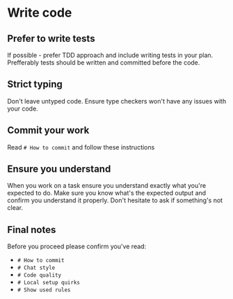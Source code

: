 # Write code
## Prefer to write tests
If possible - prefer TDD approach and include writing tests in your plan.
Prefferably tests should be written and committed before the code.

## Strict typing
Don't leave untyped code.
Ensure type checkers won't have any issues with your code.

## Commit your work
Read `# How to commit` and follow these instructions

## Ensure you understand
When you work on a task ensure you understand exactly what you're expected to do.
Make sure you know what's the expected output and confirm you understand it properly.
Don't hesitate to ask if something's not clear. 

## Final notes
Before you proceed please confirm you've read:
- `# How to commit`
- `# Chat style`
- `# Code quality`
- `# Local setup quirks`
- `# Show used rules`


